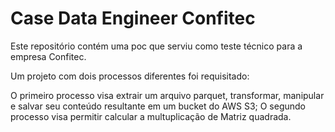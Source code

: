 # Case Data Engineer Confitec
Este repositório contém uma poc que serviu como teste técnico para a empresa Confitec. 

Um projeto com dois processos diferentes foi requisitado:

O primeiro processo visa extrair um arquivo parquet, transformar, manipular e salvar seu conteúdo resultante em um bucket do AWS S3;
O segundo processo visa permitir calcular a multuplicação de Matriz quadrada.
